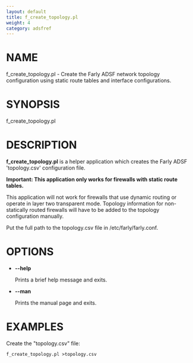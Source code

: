 ```yaml
---
layout: default
title: f_create_topology.pl
weight: 4
category: adsfref
---
```


# NAME

f\_create\_topology.pl - Create the Farly ADSF network topology configuration using
                       static route tables and interface configurations.

# SYNOPSIS

f\_create\_topology.pl

# DESCRIPTION

__f\_create\_topology.pl__ is a helper application which creates the Farly ADSF 'topology.csv' 
configuration file.

__Important: This application only works for firewalls with static route tables.__

This application will not work for firewalls that use dynamic routing or operate in 
layer two transparent mode. Topology information for non-statically
routed firewalls will have to be added to the topology configuration
manually.

Put the full path to the topology.csv file in /etc/farly/farly.conf.

# OPTIONS

- __\--help__

    Prints a brief help message and exits.

- __\--man__

    Prints the manual page and exits.

# EXAMPLES

Create the "topology.csv" file:

    f_create_topology.pl >topology.csv

